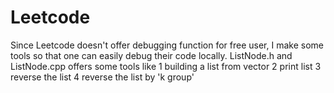 # Leetcode

Since Leetcode doesn't offer debugging function for free user, I make some tools so that one can easily
debug their code locally.
ListNode.h and ListNode.cpp offers some tools like 
  1 building a list from vector
  2 print list
  3 reverse the list
  4 reverse the list by 'k group'
